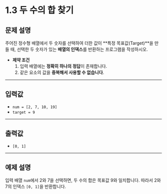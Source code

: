 # 1.3 두 수의 합 찾기

## **문제 설명**
주어진 정수형 배열에서 두 숫자를 선택하여 더한 값이 **특정 목표값(Target)**을 만들 때, 선택한 두 숫자가 있는 **배열의 인덱스**를 반환하는 프로그램을 작성하시오.

- **제약 조건**  
  1. 입력 배열에는 **정확히 하나의 정답**이 존재합니다.
  2. 같은 요소의 값을 **중복해서 사용할 수 없습니다**.

---

## **입력값**
- `num = [2, 7, 10, 19]`
- `target = 9`

---

## **출력값**
- `[0, 1]`

---

## **예제 설명**
입력 배열 `num`에서 2와 7을 선택하면, 두 수의 합은 목표값 9와 일치합니다. 따라서 2와 7의 인덱스 `[0, 1]`을 반환합니다.
